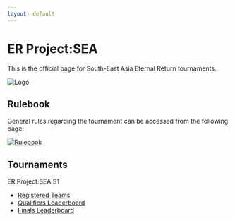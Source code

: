 ```yaml
---
layout: default
---
```


# ER Project:SEA

This is the official page for South-East Asia Eternal Return tournaments.

![Logo](https://kanziebub.github.io/ProjectSEA/assets/images/Project_Sea_Logo.png)

## Rulebook

General rules regarding the tournament can be accessed from the following page: 

[![Rulebook](https://kanziebub.github.io/ProjectSEA/assets/images/rulebook.png)](./rulebook.html)

## Tournaments

ER Project:SEA S1
- [Registered Teams](./season/01/teams.md)
- [Qualifiers Leaderboard](./season/01/qualifiers.md)
- [Finals Leaderboard](./season/01/finals.md)
